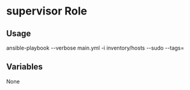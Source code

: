 # supervisor Role

## Usage

ansible-playbook --verbose main.yml -i inventory/hosts --sudo --tags=

## Variables

None
